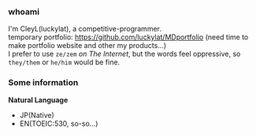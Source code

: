 ### whoami

I'm CleyL(luckylat), a competitive-programmer.  
temporary portfolio: https://github.com/luckylat/MDportfolio (need time to make portfolio website and other my products...)  
I prefer to use `ze/zem` *on The Internet*, but the words feel oppressive, so `they/them` or `he/him` would be fine.

### Some information
**Natural Language**   
- JP(Native)  
- EN(TOEIC:530, so-so...)  

<!--
**luckylat/luckylat** is a ✨ _special_ ✨ repository because its `README.md` (this file) appears on your GitHub profile.

Here are some ideas to get you started:

- 🔭 I’m currently working on ...
- 🌱 I’m currently learning ...
- 👯 I’m looking to collaborate on ...
- 🤔 I’m looking for help with ...
- 💬 Ask me about ...
- 📫 How to reach me: ...
- 😄 Pronouns: ...
- ⚡ Fun fact: ...
-->
